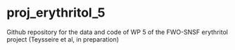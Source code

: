 # proj_erythritol_5

Github repository for the data and code of WP 5 of the FWO-SNSF erythritol project (Teysseire et al, in preparation)

